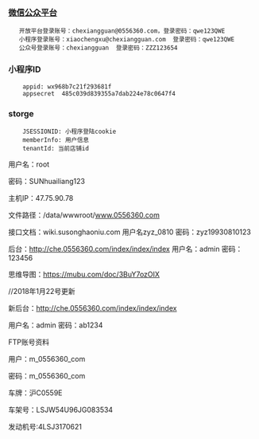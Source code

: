 
### [微信公众平台](https://mp.weixin.qq.com/)
       开放平台登录账号：chexiangguan@0556360.com，登录密码：qwe123QWE
       小程序登录账号：xiaochengxu@chexiangguan.com  登录密码：qwe123QWE
       公众号登录账号：chexiangguan  登录密码：ZZZ123654

### 小程序ID
        appid: wx968b7c21f293681f
        appsecret  485c039d839355a7dab224e78c0647f4

### storge
        JSESSIONID: 小程序登陆cookie
        memberInfo: 用户信息
        tenantId: 当前店铺id



用户名：root

密码：SUNhuailiang123

主机IP：47.75.90.78


文件路径：/data/wwwroot/www.0556360.com


接口文档：wiki.susonghaoniu.com  用户名zyz_0810  密码：zyz19930810123

后台：http://che.0556360.com/index/index/index  用户名：admin   密码：123456

思维导图：https://mubu.com/doc/3BuY7ozOIX





//2018年1月22号更新

新后台：http://che.0556360.com/index/index/index

用户名：admin    密码：ab1234


FTP账号资料

用户：m_0556360_com

 密码：m_0556360_com



车牌：沪C0559E

车架号：LSJW54U96JG083534

发动机号:4LSJ3170621

